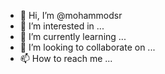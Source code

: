 - 👋 Hi, I’m @mohammodsr
- 👀 I’m interested in ...
- 🌱 I’m currently learning ...
- 💞️ I’m looking to collaborate on ...
- 📫 How to reach me ...

<!---
mohammodsr/mohammodsr is a ✨ special ✨ repository because its `README.md` (this file) appears on your GitHub profile.
You can click the Preview link to take a look at your changes.
--->
